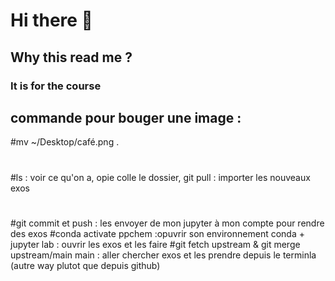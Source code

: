 # Hi there 👋
## Why this read me ?
### It is for the course

## commande pour bouger une image :

#mv ~/Desktop/café.png .
# 
#ls : voir ce qu'on a, opie colle le dossier, git pull : importer les nouveaux exos
# 
#git commit et push : les envoyer de mon jupyter à mon compte pour rendre des exos
#conda activate ppchem :opuvrir son environnement conda + jupyter lab : ouvrir les exos et les faire
#git fetch upstream & git merge upstream/main main : aller chercher exos et les prendre depuis le terminla (autre way plutot que depuis github) 
